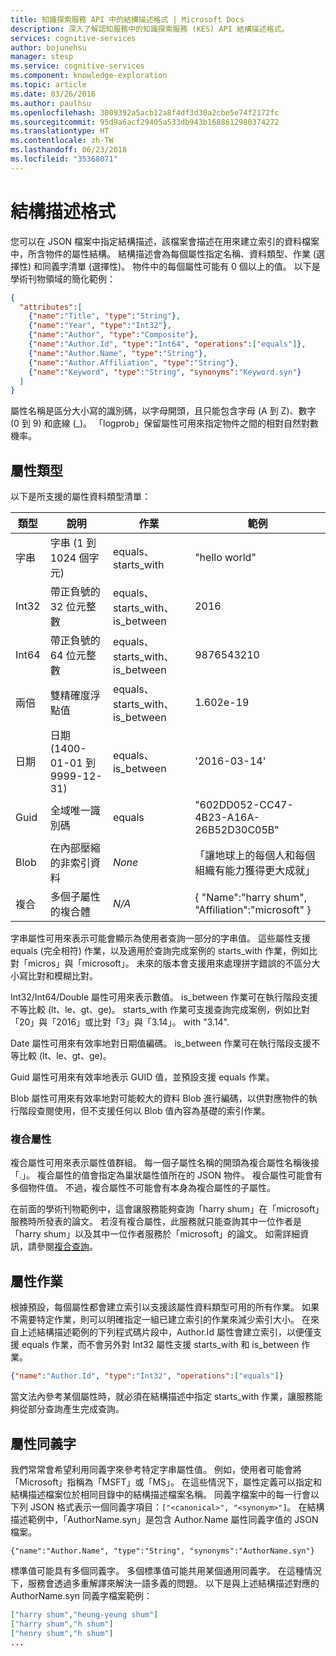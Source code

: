 ```yaml
---
title: 知識探索服務 API 中的結構描述格式 | Microsoft Docs
description: 深入了解認知服務中的知識探索服務 (KES) API 結構描述格式。
services: cognitive-services
author: bojunehsu
manager: stesp
ms.service: cognitive-services
ms.component: knowledge-exploration
ms.topic: article
ms.date: 03/26/2016
ms.author: paulhsu
ms.openlocfilehash: 3009392a5acb12a8f4df3d30a2cbe5e74f2172fc
ms.sourcegitcommit: 95d9a6acf29405a533db943b1688612980374272
ms.translationtype: HT
ms.contentlocale: zh-TW
ms.lasthandoff: 06/23/2018
ms.locfileid: "35368071"
---
```

# <a name="schema-format"></a>結構描述格式
您可以在 JSON 檔案中指定結構描述，該檔案會描述在用來建立索引的資料檔案中，所含物件的屬性結構。  結構描述會為每個屬性指定名稱、資料類型、作業 (選擇性) 和同義字清單 (選擇性)。  物件中的每個屬性可能有 0 個以上的值。  以下是學術刊物領域的簡化範例：

``` json
{
  "attributes":[
    {"name":"Title", "type":"String"},
    {"name":"Year", "type":"Int32"},
    {"name":"Author", "type":"Composite"},
    {"name":"Author.Id", "type":"Int64", "operations":["equals"]},
    {"name":"Author.Name", "type":"String"},
    {"name":"Author.Affiliation", "type":"String"},
    {"name":"Keyword", "type":"String", "synonyms":"Keyword.syn"}
  ]
}
```

屬性名稱是區分大小寫的識別碼，以字母開頭，且只能包含字母 (A 到 Z)、數字 (0 到 9) 和底線 (\_)。  「logprob」保留屬性可用來指定物件之間的相對自然對數機率。

## <a name="attribute-type"></a>屬性類型
以下是所支援的屬性資料類型清單：

| 類型 | 說明 | 作業 | 範例 |
|------|-------------|------------|---------|
| 字串 | 字串 (1 到 1024 個字元) | equals、starts_with | "hello world" |
| Int32 | 帶正負號的 32 位元整數 | equals、starts_with、is_between | 2016 |
| Int64 | 帶正負號的 64 位元整數 | equals、starts_with、is_between | 9876543210 |
| 兩倍 | 雙精確度浮點值 | equals、starts_with、is_between | 1.602e-19 |
| 日期 | 日期 (1400-01-01 到 9999-12-31) | equals、is_between | '2016-03-14' |
| Guid | 全域唯一識別碼 | equals | "602DD052-CC47-4B23-A16A-26B52D30C05B" |
| Blob | 在內部壓縮的非索引資料 | *None* | 「讓地球上的每個人和每個組織有能力獲得更大成就」 |
| 複合 | 多個子屬性的複合體| *N/A* | { "Name":"harry shum", "Affiliation":"microsoft" } |

字串屬性可用來表示可能會顯示為使用者查詢一部分的字串值。  這些屬性支援 equals (完全相符) 作業，以及適用於查詢完成案例的 starts_with 作業，例如比對「micros」與「microsoft」。  未來的版本會支援用來處理拼字錯誤的不區分大小寫比對和模糊比對。

Int32/Int64/Double 屬性可用來表示數值。  is_between 作業可在執行階段支援不等比較 (lt、le、gt、ge)。  starts_with 作業可支援查詢完成案例，例如比對「20」與「2016」或比對「3」與「3.14」。 with "3.14".

Date 屬性可用來有效率地對日期值編碼。  is_between 作業可在執行階段支援不等比較 (lt、le、gt、ge)。
  
Guid 屬性可用來有效率地表示 GUID 值，並預設支援 equals 作業。

Blob 屬性可用來有效率地對可能較大的資料 Blob 進行編碼，以供對應物件的執行階段查閱使用，但不支援任何以 Blob 值內容為基礎的索引作業。

### <a name="composite-attributes"></a>複合屬性
複合屬性可用來表示屬性值群組。  每一個子屬性名稱的開頭為複合屬性名稱後接「.」。  複合屬性的值會指定為巢狀屬性值所在的 JSON 物件。  複合屬性可能會有多個物件值。  不過，複合屬性不可能會有本身為複合屬性的子屬性。

在前面的學術刊物範例中，這會讓服務能夠查詢「harry shum」在「microsoft」服務時所發表的論文。  若沒有複合屬性，此服務就只能查詢其中一位作者是「harry shum」以及其中一位作者服務於「microsoft」的論文。  如需詳細資訊，請參閱[複合查詢](SemanticInterpretation.md#composite-function)。

## <a name="attribute-operations"></a>屬性作業
根據預設，每個屬性都會建立索引以支援該屬性資料類型可用的所有作業。  如果不需要特定作業，則可以明確指定一組已建立索引的作業來減少索引大小。  在來自上述結構描述範例的下列程式碼片段中，Author.Id 屬性會建立索引，以便僅支援 equals 作業，而不會另外對 Int32 屬性支援 starts_with 和 is_between 作業。
```json
{"name":"Author.Id", "type":"Int32", "operations":["equals"]}
```

當文法內參考某個屬性時，就必須在結構描述中指定 starts_with 作業，讓服務能夠從部分查詢產生完成查詢。  

## <a name="attribute-synonyms"></a>屬性同義字
我們常常會希望利用同義字來參考特定字串屬性值。  例如，使用者可能會將「Microsoft」指稱為「MSFT」或「MS」。  在這些情況下，屬性定義可以指定和結構描述檔案位於相同目錄中的結構描述檔案名稱。  同義字檔案中的每一行會以下列 JSON 格式表示一個同義字項目：`["<canonical>", "<synonym>"]`。  在結構描述範例中，「AuthorName.syn」是包含 Author.Name 屬性同義字值的 JSON 檔案。

`{"name":"Author.Name", "type":"String", "synonyms":"AuthorName.syn"}`


標準值可能具有多個同義字。  多個標準值可能共用某個通用同義字。  在這種情況下，服務會透過多重解譯來解決一語多義的問題。  以下是與上述結構描述對應的 AuthorName.syn 同義字檔案範例：
```json
["harry shum","heung-yeung shum"]
["harry shum","h shum"]
["henry shum","h shum"]
...
```
